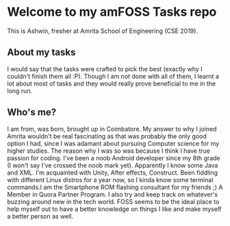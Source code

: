# Welcome to my amFOSS Tasks repo
This is Ashwin, fresher at Amrita School of Engineering (CSE 2019). 

## About my tasks

I would say that the tasks were crafted to pick the best (exactly why I couldn't finish them all :P). Though I am not done with all of them, I learnt a lot about most of tasks and they would really prove beneficial to me in the long run. 

## Who's me?

I am from, was born, brought up in Coimbatore. My answer to why I joined Amrita wouldn't be real fascinating as that was probably the only good option I had, since I was adamant about pursuing Computer science for my higher studies. The reason why I was so was because I think I have true passion for coding. I've been a noob Android developer since my 8th grade (I won't say I've crossed the noob mark yet). Apparently I know some Java and XML. I'm acquainted with Unity, After effects, Construct. Been fiddling with different Linux distros for a year now, so I kinda know some terminal commands.I am the Smartphone ROM flashing consultant for my friends ;) A Member in Quora Partner Program. I also try and keep track on whatever's buzzing around new in the tech world. 
FOSS seems to be the ideal place to help myself out to have a better knowledge on things I like and make myself a better person as well.
